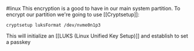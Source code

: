 #linux 
This encryption is a good to have in our main system partition. 
To encrypt our partition we're going to use [[Cryptsetup]]: 

```console
cryptsetup luksFormat /dev/nvme0n1p3
```

This will initialize an [[LUKS (Linux Unified Key Setup)]] and establish to set a passkey